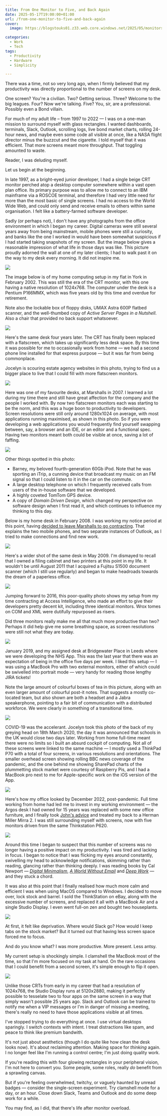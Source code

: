 ```yaml
---
title: From One Monitor to Five, and Back Again
date: 2025-05-17T19:00:00+01:00
url: /from-one-monitor-to-five-and-back-again
cover: 
  image: https://blogstouks01.z33.web.core.windows.net/2025/05/monitors/12_720.jpeg

categories:
  - Work
  - Tech
tags:
  - Productivity
  - Hardware
  - Simplicity

---
```


There was a time, not so very long ago, when I firmly believed that my productivity was directly proportional to the number of screens on my desk.

One screen? You're a civilian. Two? Getting serious. Three? Welcome to the big leagues. Four? Now we're talking. Five? You, sir, are a professional. Possibly even a Bond villain.

For much of my adult life – from 1997 to 2022 — I was on a one-man mission to surround myself with glass rectangles. I wanted dashboards, terminals, Slack, Outlook, scrolling logs, live bond market charts, rolling 24-hour news, and maybe even some code all visible at once, like a NASA flight director minus the buzzcut and the cigarette. I told myself that it was efficient. That more screens meant more throughput. That toggling amounted to waste.

Reader, I was deluding myself.

Let us begin at the beginning.

In late 1997, as a bright-eyed junior developer, I had a single beige CRT monitor perched atop a desktop computer somewhere within a vast open plan office. Its primary purpose was to allow me to connect to an IBM mainframe via a ROSCOE terminal, and therefore I had very little need for more than the most basic of single screens. I had no access to the World Wide Web, and could only send and receive emails to others within same organisation. I felt like a battery-farmed software developer.

Sadly (or perhaps not), I don't have any photographs from the office environment in which I began my career. Digital cameras were still several years away from being mainstream, mobile phones were still a curiosity, and banks like the one I worked in would have been somewhat suspicious if I had started taking snapshots of my screen. But the image below gives a reasonable impression of what life in those days was like. This picture proudly adorned the wall at one of my later clients; I had to walk past it on the way to my desk every morning. It did not inspire me.

[![](https://blogstouks01.z33.web.core.windows.net/2025/05/monitors/07_720.jpeg)](https://blogstouks01.z33.web.core.windows.net/2025/05/monitors/07.jpeg)

The image below is of my home computing setup in my flat in York in February 2002. This was still the era of the CRT monitor, with this one having a native resolution of 1024x768. The computer under the desk is a Pentium P166MMX, which was five years old by this time and overdue for retirement.

Note also the lockable box of floppy disks, UMAX Astra 600P flatbed scanner, and the well-thumbed copy of _Active Server Pages in a Nutshell_. Also a chair that provided no back support whatsoever.

[![](https://blogstouks01.z33.web.core.windows.net/2025/05/monitors/01_720.jpeg)](https://blogstouks01.z33.web.core.windows.net/2025/05/monitors/01.jpeg)

Here's the same desk four years later. The CRT has finally been replaced with a flatscreen, which takes up significantly less desk space. By this time it was possible for me to occasionally work from home — we had a second phone line installed for that express purpose — but it was far from being commonplace.

Jocelyn is scouring estate agency websites in this photo, trying to find us a bigger place to live that I could fill with more flatscreen monitors.

[![](https://blogstouks01.z33.web.core.windows.net/2025/05/monitors/02_720.jpeg)](https://blogstouks01.z33.web.core.windows.net/2025/05/monitors/02.jpeg)

Here was one of my favourite desks, at Marshalls in 2007. I learned a lot during my time there and still have great affection for the company and the people I worked with. By now two flatscreen monitors each was starting to be the norm, and this was a huge boon to productivity to developers. Screen resolutions were still only around 1280x1024 on average, with most applications running maximised, as shown in this photo. So if you were developing a web applications you would frequently find yourself swapping between, say, a browser and an IDE, or an editor and a functional spec. Having two monitors meant both could be visible at once, saving a lot of faffing.

[![](https://blogstouks01.z33.web.core.windows.net/2025/05/monitors/03_720.jpeg)](https://blogstouks01.z33.web.core.windows.net/2025/05/monitors/03.jpeg)

Other things spotted in this photo:

- Barney, my beloved fourth-generation 60Gb iPod. Note that he was sporting an iTrip, a cunning device that broadcast my music on an FM signal so that I could listen to it in the car on the commute.
- A large desktop telephone on which I frequently received calls from users of the in-house software that we developed.
- A highly coveted TomTom GPS device.
- A copy of _Domain Driven Design_, which changed my perspective on software design when I first read it, and which continues to influence my thinking to this day.

Below is my home desk in February 2008. I was working my notice period at this point, having [decided to leave Marshalls to go contracting](https://blog.iannelson.uk/going-for-it/). That explains the two mobile phones, and two separate instances of Outlook, as I tried to make connections and find new work.

[![](https://blogstouks01.z33.web.core.windows.net/2025/05/monitors/04_720.jpeg)](https://blogstouks01.z33.web.core.windows.net/2025/05/monitors/04.jpeg)

Here's a wider shot of the same desk in May 2009. I'm dismayed to recall that I owned a filing cabinet and two printers at this point in my life. It wouldn't be until August 2011 that I acquired a Fujitsu S1500 document scanner (which I still use regularly) and began to make headroads towards the dream of a paperless office.

[![](https://blogstouks01.z33.web.core.windows.net/2025/05/monitors/05_720.jpeg)](https://blogstouks01.z33.web.core.windows.net/2025/05/monitors/05.jpeg)

Jumping forward to 2016, this poor-quality photo shows my setup from my time contracting at Access Intelligence, who made an effort to give their developers pretty decent kit, including three identical monitors. Wrox tomes on COM and XML were dutifully repurposed as risers.

Did three monitors really make me all that much more productive than two? Perhaps it did help give me some breathing space, as screen resolutions were still not what they are today.

[![](https://blogstouks01.z33.web.core.windows.net/2025/05/monitors/06_720.jpeg)](https://blogstouks01.z33.web.core.windows.net/2025/05/monitors/06.jpeg)

January 2019, and my assigned desk at Bridgewater Place in Leeds where we were developing the NHS App. This was the last year that there was an expectation of being in the office five days per week. I liked this setup — I was using a MacBook Pro with two external monitors, either of which could be swivelled into portrait mode — very handy for reading those lengthy JIRA tickets!

Note the large amount of colourful boxes of tea in this picture, along with an even larger amount of colourful post-it notes. That suggests a mostly co-located team, but also shown are both a headset and a Jabra speakerphone, pointing to a fair bit of communication with a distributed workforce. We were clearly in something of a transitional time.

[![](https://blogstouks01.z33.web.core.windows.net/2025/05/monitors/08_720.jpeg)](https://blogstouks01.z33.web.core.windows.net/2025/05/monitors/08.jpeg)

COVID-19 was the accelerant. Jocelyn took this photo of the back of my greying head on 18th March 2020, the day it was announced that schools in the UK would close two days later. Working from home full-time meant there were no limits so I built an absurd cockpit of computing. Not all of these screens were linked to the same machine — I mostly used a ThinkPad P70 with a total of four screens, in various resolutions and orientations. The smaller overhead screen showing rolling BBC news coverage of the pandemic, and the one behind me showing SharePad charts of the plummetting stock market were courtesy of Raspberry Pis, and I had a MacBook pro next to me for Apple-specific work on the iOS version of the App.

[![](https://blogstouks01.z33.web.core.windows.net/2025/05/monitors/09_720.jpeg)](https://blogstouks01.z33.web.core.windows.net/2025/05/monitors/09.jpeg)

Here's how my office looked by December 2022, post-pandemic. Full time working from home had led me to invest in my working environment — the Argos desk I had owned for 15 years was replaced with some new office furniture, and I finally took [John's advice](https://johnsad.ventures/2008/05/07/a-chair-makes-a-hell-of-a-difference/) and treated my back to a Herman Miller Mirra 2. I was still surrounding myself with screens, now with five monitors driven from the same Thinkstation P620.

[![](https://blogstouks01.z33.web.core.windows.net/2025/05/monitors/10_720.jpeg)](https://blogstouks01.z33.web.core.windows.net/2025/05/monitors/10.jpeg)

Around this time I began to suspect that this number of screens was no longer having a positive impact on my productivity. I was tired and lacking in focus. I began to notice that I was flicking my eyes around constantly, swivelling my head to acknowledge notifications, skimming rather than reading, glancing rather than thinking deeply. I was reading books by Cal Newport — [_Digital Minimalism_](https://amzn.to/45dsjmL), [_A World Without Email_](https://amzn.to/4jczTBw) and [_Deep Work_](https://amzn.to/4do75EZ) — and they stuck a chord.

It was also at this point that I finally realised how much more calm and efficient I was when using MacOS compared to Windows. I decided to move over, lock stock and barrel. I sold the ThinkStation on eBay, along with the excessive number of screens, and replaced it all with a MacBook Air and a single Studio Display. I even went full-on zen and bought two houseplants.

[![](https://blogstouks01.z33.web.core.windows.net/2025/05/monitors/11_720.jpeg)](https://blogstouks01.z33.web.core.windows.net/2025/05/monitors/11.jpeg)

At first, it felt like deprivation. Where would Slack go? How would I keep tabs on the stock market? But it turned out that having less screen space forced me to focus.

And do you know what? I was more productive. More present. Less antsy.

My current setup is shockingly simple. I clamshell the MacBook most of the time, so that I'm more focused on my task at hand. On the rare occasions that I could benefit from a second screen, it's simple enough to flip it open.

[![](https://blogstouks01.z33.web.core.windows.net/2025/05/monitors/12_720.jpeg)](https://blogstouks01.z33.web.core.windows.net/2025/05/monitors/12.jpeg)

Unlike those CRTs from early in my career that had a resolution of 1024x768, the Studio Display runs at 5120x2880, making it perfectly possible to tesselate two to four apps on the same screen in a way that simply wasn't possible 25 years ago. Slack and Outlook can be trained to notify me when a VIP messages or I'm in danger of missing a meeting, there's really no need to have those applications visible at all times.

I've stopped trying to do everything at once. I use virtual desktops sparingly. I switch contexts with intent. I treat distractions like spam, and peace to think like premium bandwith.

It's not just about aesthetics (though I do quite like how clean the desk looks now). It's about reclaiming attention. Making space for _thinking_ again. I no longer feel like I'm running a control centre; I'm just doing quality work.

If you're reading this with four glowing rectangles in your peripheral vision, I'm not here to convert you. Some people, some roles, really _do_ benefit from a sprawling canvas.

But if you're feeling overwhelmed, twitchy, or vaguely haunted by unread badges — consider the single-screen experiment. Try clamshell mode for a day, or an hour. Close down Slack, Teams and Outlook and do some deep work for a while.

You may find, as I did, that there's life after monitor overload.
